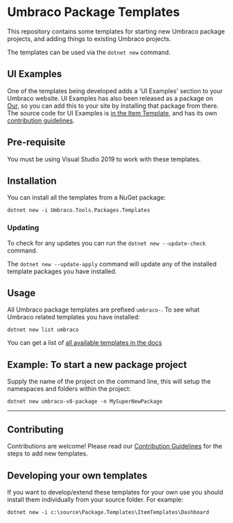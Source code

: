# Umbraco Package Templates

This repository contains some templates for starting new Umbraco package projects, and adding things to existing Umbraco projects. 

The templates can be used via the `dotnet new` command. 

## UI Examples

One of the templates being developed adds a 'UI Examples' section to your Umbraco website. UI Examples has also been released as a package on [Our](https://our.umbraco.com/packages/developer-tools/ui-examples/), so you can add this to your site by installing that package from there. The source code for UI Examples is [in the Item Template](./ItemTemplates/UIExamples), and has its own [contribution guidelines](./CONTRIBUTING-UIExamples.md).

## Pre-requisite
You must be using Visual Studio 2019 to work with these templates.


## Installation 
You can install all the templates from a NuGet package:

```
dotnet new -i Umbraco.Tools.Packages.Templates
```

### Updating
To check for any updates you can run the `dotnet new --update-check` command. 

The `dotnet new --update-apply` command will update any of the installed template packages you have installed.

## Usage
All Umbraco package templates are prefixed `umbraco-`. To see what Umbraco related templates you have installed: 

```
dotnet new list umbraco
```

You can get a list of [all available templates in the docs](./docs)

## Example: To start a new package project

Supply the name of the project on the command line, this will
setup the namespaces and folders within the project:

```
dotnet new umbraco-v8-package -n MySuperNewPackage
```
---
## Contributing

Contributions are welcome! Please read our [Contribution Guidelines](./CONTRIBUTING.md) for the steps to add new templates.

## Developing your own templates

If you want to develop/extend these templates for your own use you should install them individually from your source folder. 
For example: 
```
dotnet new -i c:\source\Package.Templates\ItemTemplates\Dashboard
```
